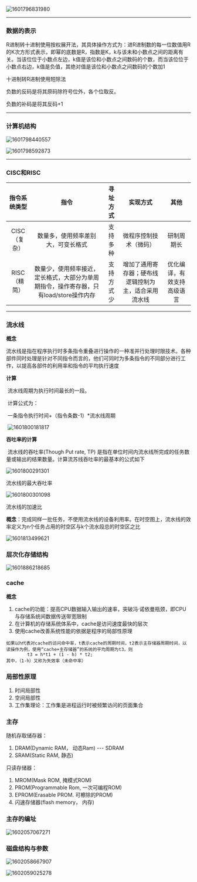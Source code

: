 ![1601796831980](C:\Users\hl2333\AppData\Roaming\Typora\typora-user-images\1601796831980.png)

---

### 数据的表示

R进制转十进制使用按权展开法，其具体操作方式为：进R进制数的每一位数值用R的K次方形式表示，即幂的底数是R，指数是K，k与该未和小数点之间的距离有关。当该位位于小数点左边，k值是该位和小数点之间数码的个数，而当该位位于小数点右边，k值是负值，其绝对值是该位和小数点之间数码的个数加1

十进制转R进制使用短除法

负数的反码是将其原码除符号位外，各个位取反。

负数的补码是将其反码+1

---

### 计算机结构

![1601798440557](C:\Users\hl2333\AppData\Roaming\Typora\typora-user-images\1601798440557.png)

![1601798592873](C:\Users\hl2333\AppData\Roaming\Typora\typora-user-images\1601798592873.png)

---

### CISC和RISC

| 指令系统类型 |                             指令                             |  寻址方式  |                       实现方式                       |            其他            |
| :----------: | :----------------------------------------------------------: | :--------: | :--------------------------------------------------: | :------------------------: |
| CISC（复杂） |              数量多，使用频率差别大，可变长格式              |  支持多种  |                微程序控制技术（微码）                |         研制周期长         |
| RISC（精简） | 数量少，使用频率接近，定长格式，大部分为单周期指令，操作寄存器，只有load/store操作内存 | 支持方式少 | 增加了通用寄存器；硬布线逻辑控制为主，适合采用流水线 | 优化编译，有效支持高级语言 |

---

### 流水线

**概念**

​	流水线是指在程序执行时多条指令重叠进行操作的一种准并行处理时限技术。各种部件同时处理是针对不同指令而言的，他们可同时为多条指令的不同部分进行工作，以提高各部件的利用率和指令的平均执行速度

**计算**

​	流水线周期为执行时间最长的一段。

​	计算公式为：

​	一条指令执行时间+（指令条数-1）*流水线周期

​	![1601800181817](C:\Users\hl2333\AppData\Roaming\Typora\typora-user-images\1601800181817.png)

**吞吐率的计算**

​	流水线的吞吐率(Though Put rate, TP) 是指在单位时间内流水线所完成的任务数量或输出的结果数量。计算流苏线吞吐率的最基本的公式如下

![1601800291301](C:\Users\hl2333\AppData\Roaming\Typora\typora-user-images\1601800291301.png)

流水线的最大吞吐率

![1601800301098](C:\Users\hl2333\AppData\Roaming\Typora\typora-user-images\1601800301098.png)

流水线的加速比

**概念**：完成同样一批任务，不使用流水线的设备利用率。在时空图上，流水线的效率定义为n个任务占用的时空区与k个流水段总的时空区之比

![1601813499621](C:\Users\hl2333\AppData\Roaming\Typora\typora-user-images\1601813499621.png)

### 层次化存储结构

![1601886218685](C:\Users\hl2333\AppData\Roaming\Typora\typora-user-images\1601886218685.png)

### cache

**概念**

1. cache的功能：提高CPU数据输入输出的速率，突破冯·诺依曼瓶颈，即CPU与存储系统间数据传送带宽限制
2. 在计算机的存储系统体系中，cache是访问速度最快的层次
3. 使用cache改善系统性能的依据是程序的局部性原理

```
如果以h代表对cache的访问命中率，t表示cache的周期时间，t2表示主存储器周期时间，以读操作为例，使用“cache+主存储器”的系统的平均周期为t3，则
		t3 = h*t1 + (1 - h) * t2;
其中，（1-h）又称为失效率（未命中率）
```

### 局部性原理

1. 时间局部性
2. 空间局部性
3. 工作集理论：工作集是进程运行时被频繁访问的页面集合

### 主存

随机存取储存器：

1. DRAM(Dynamic RAM， 动态Ram) --- SDRAM
2. SRAM(Static RAM,  静态)

只读存储器：

1. MROM(Mask ROM, 掩模式ROM)
2. PROM(Programmable Rom, 一次可编程ROM)
3. EPROM(Erasable PROM. 可檫除的PROM)
4. 闪速存储器(flash memory， 内存)

### 主存的编址

![1602057067271](C:\Users\hl2333\AppData\Roaming\Typora\typora-user-images\1602057067271.png)

### 磁盘结构与参数

![1602058667907](C:\Users\hl2333\AppData\Roaming\Typora\typora-user-images\1602058667907.png)

![1602059025278](C:\Users\hl2333\AppData\Roaming\Typora\typora-user-images\1602059025278.png)





